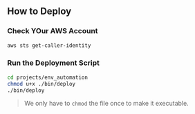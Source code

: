 ## How to Deploy


### Check YOur AWS Account

```sh
aws sts get-caller-identity
```

### Run the Deployment Script

```sh
cd projects/env_automation
chmod u+x ./bin/deploy
./bin/deploy
```
> We only have to `chmod` the file once to make it executable.